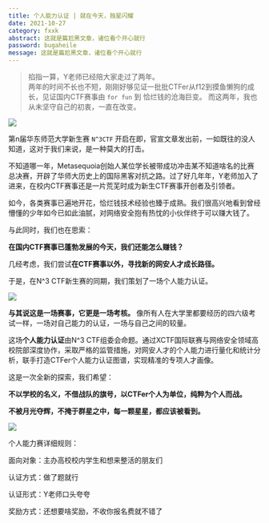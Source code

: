 ```yaml
---
title: 个人能力认证 | 就在今天，独星闪耀
date: 2021-10-27
category: fxxk
abstract: 这就是篇尬黑文章，诸位看个开心就行
password: bugaheile
message: 这就是篇尬黑文章，诸位看个开心就行
---
```


> 掐指一算，Y老师已经陪大家走过了两年。  
> 两年的时间不长也不短，刚刚好够见证一批批CTFer从f12到摸鱼懒狗的成长，见证国内CTF赛事由 `for fun` 到 恰烂钱的沧海巨变。
> 而这两年，我也从未坚守自己的初衷，一直在改变。

![](https://cdn.yoshino-s.online/typora_img/7a68013f3e3909b752eab0849277a15.png)

第n届华东师范大学新生赛 `N^3CTF` 开启在即，官宣文章发出前，一如既往的没人知道，这对于我们来说，是一种莫大的打击。

不知道哪一年，Metasequoia创始人某位学长被带成功冲击某不知道啥名的比赛总决赛，开辟了华师大历史上的国际黑客对抗之路。过了好几年年，Y老师加入了进来，在校内CTF赛事还是一片荒芜时成为新生CTF赛事开创者及引领者。

如今，各类赛事已遍地开花，恰烂钱技术经验也臻于成熟。我们很高兴地看到曾经懵懂的少年如今已如此油腻，对网络安全抱有热忱的小伙伴终于可以赚大钱了。

与此同时，我们也在思索：

**在国内CTF赛事已蓬勃发展的今天，我们还能怎么赚钱？**

几经考虑，我们尝试**在CTF赛事以外，寻找新的网安人才成长路径。**

于是，在N^3 CTF新生赛的同期，我们策划了一场个人能力认证。

![](https://cdn.yoshino-s.online/typora_img/1d202c6e78beb4a57b6b4573f5fbdf6.png)

**与其说这是一场赛事，它更是一场考核。**
像所有人在大学里都要经历的四六级考试一样，一场对自己能力的认证，一场与自己之间的较量。

这场**个人能力认证**由N^3 CTF组委会命题。通过XCTF国际联赛与网络安全领域高校院部深度协作，采取严格的监管措施，对网安人才的个人能力进行量化和统计分析，联手打造CTFer个人能力认证图谱，实现精准的专项人才画像。

这是一次全新的探索，我们希望：


**不以学校的名义，不借战队的旗号，以CTFer个人为单位，纯粹为个人而战。**


**不被月光夺辉，不掩于群星之中，每一颗星星，都应该被看到。**

![](https://cdn.yoshino-s.online/typora_img/20211027205745.png)

个人能力赛详细规则：

面向对象：主办高校校内学生和想来整活的朋友们

认证方式：做了题就行

认证形式：Y老师口头夸夸

奖励方式：还想要啥奖励，不收你报名费就不错了
